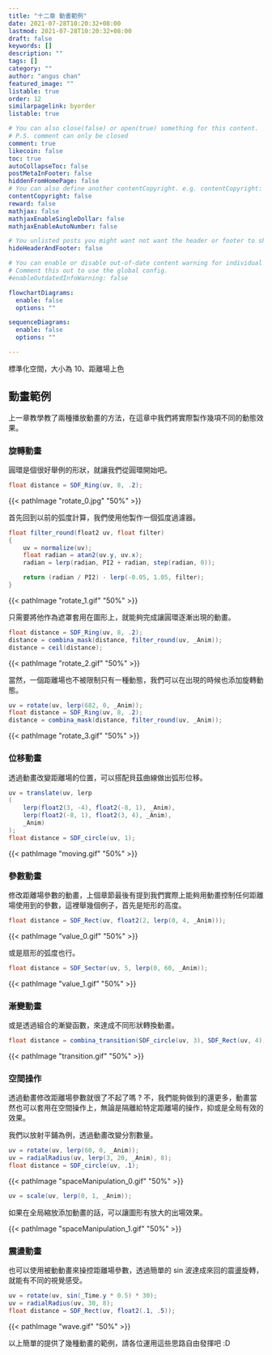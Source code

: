 ```yaml
---
title: "十二章 動畫範例"
date: 2021-07-28T10:20:32+08:00
lastmod: 2021-07-28T10:20:32+08:00
draft: false
keywords: []
description: ""
tags: []
category: ""
author: "angus chan"
featured_image: ""
listable: true
order: 12
similarpagelink: byorder
listable: true

# You can also close(false) or open(true) something for this content.
# P.S. comment can only be closed
comment: true
likecoin: false
toc: true
autoCollapseToc: false
postMetaInFooter: false
hiddenFromHomePage: false
# You can also define another contentCopyright. e.g. contentCopyright: "This is another copyright."
contentCopyright: false
reward: false
mathjax: false
mathjaxEnableSingleDollar: false
mathjaxEnableAutoNumber: false

# You unlisted posts you might want not want the header or footer to show
hideHeaderAndFooter: false

# You can enable or disable out-of-date content warning for individual post.
# Comment this out to use the global config.
#enableOutdatedInfoWarning: false

flowchartDiagrams:
  enable: false
  options: ""

sequenceDiagrams: 
  enable: false
  options: ""

---
```


標準化空間，大小為 10、距離場上色

## 動畫範例

上一章教學教了兩種播放動畫的方法，在這章中我們將實際製作幾項不同的動態效果。

### 旋轉動畫

圓環是個很好舉例的形狀，就讓我們從圓環開始吧。

```csharp
float distance = SDF_Ring(uv, 8, .2);
```

{{< pathImage "rotate_0.jpg" "50%" >}}

首先回到以前的弧度計算，我們使用他製作一個弧度過濾器。

```csharp
float filter_round(float2 uv, float filter)
{
    uv = normalize(uv);
    float radian = atan2(uv.y, uv.x);
    radian = lerp(radian, PI2 + radian, step(radian, 0));

    return (radian / PI2) - lerp(-0.05, 1.05, filter);
}
```

{{< pathImage "rotate_1.gif" "50%" >}}

只需要將他作為遮罩套用在圖形上，就能夠完成讓圓環逐漸出現的動畫。

```csharp
float distance = SDF_Ring(uv, 8, .2);
distance = combina_mask(distance, filter_round(uv, _Anim));
distance = ceil(distance);
```

{{< pathImage "rotate_2.gif" "50%" >}}

當然，一個距離場也不被限制只有一種動態，我們可以在出現的時候也添加旋轉動態。

```csharp
uv = rotate(uv, lerp(682, 0, _Anim));
float distance = SDF_Ring(uv, 8, .2);
distance = combina_mask(distance, filter_round(uv, _Anim));
```

{{< pathImage "rotate_3.gif" "50%" >}}

### 位移動畫

透過動畫改變距離場的位置，可以搭配貝茲曲線做出弧形位移。

```csharp
uv = translate(uv, lerp
(
    lerp(float2(3, -4), float2(-8, 1), _Anim), 
    lerp(float2(-8, 1), float2(3, 4), _Anim), 
    _Anim)
);
float distance = SDF_circle(uv, 1);
```

{{< pathImage "moving.gif" "50%" >}}

### 參數動畫

修改距離場參數的動畫，上個章節最後有提到我們實際上能夠用動畫控制任何距離場使用到的參數，這裡舉幾個例子，首先是矩形的高度。

```csharp
float distance = SDF_Rect(uv, float2(2, lerp(0, 4, _Anim)));
```

{{< pathImage "value_0.gif" "50%" >}}

或是扇形的弧度也行。

```csharp
float distance = SDF_Sector(uv, 5, lerp(0, 60, _Anim));
```

{{< pathImage "value_1.gif" "50%" >}}

### 漸變動畫

或是透過組合的漸變函數，來達成不同形狀轉換動畫。

```csharp
float distance = combina_transition(SDF_circle(uv, 3), SDF_Rect(uv, 4), _Anim);
```

{{< pathImage "transition.gif" "50%" >}}

### 空間操作

透過動畫修改距離場參數就很了不起了嗎 ? 不，我們能夠做到的還更多，動畫當然也可以套用在空間操作上，無論是隔離給特定距離場的操作，抑或是全局有效的效果。

我們以放射平鋪為例，透過動畫改變分割數量。

```csharp
uv = rotate(uv, lerp(60, 0, _Anim));
uv = radialRadius(uv, lerp(3, 20, _Anim), 8);
float distance = SDF_circle(uv, .1);
```

{{< pathImage "spaceManipulation_0.gif" "50%" >}}

```csharp
uv = scale(uv, lerp(0, 1, _Anim));
```

如果在全局縮放添加動畫的話，可以讓圖形有放大的出場效果。

{{< pathImage "spaceManipulation_1.gif" "50%" >}}

### 震盪動畫

也可以使用被動動畫來操控距離場參數，透過簡單的 sin 波達成來回的震盪旋轉，就能有不同的視覺感受。

```csharp
uv = rotate(uv, sin(_Time.y * 0.5) * 30);
uv = radialRadius(uv, 30, 8);
float distance = SDF_Rect(uv, float2(.1, .5));
```

{{< pathImage "wave.gif" "50%" >}}

以上簡單的提供了幾種動畫的範例，請各位運用這些思路自由發揮吧 :D
